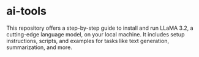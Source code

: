 # ai-tools
This repository offers a step-by-step guide to install and run LLaMA 3.2, a cutting-edge language model, on your local machine. It includes setup instructions, scripts, and examples for tasks like text generation, summarization, and more.
